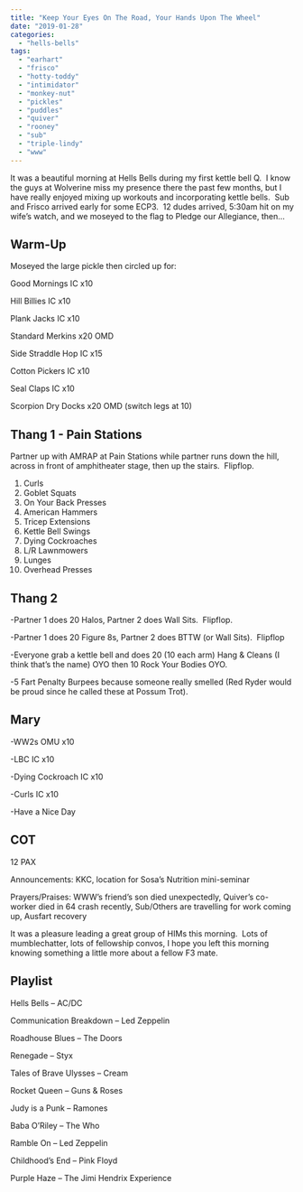 ```yaml
---
title: "Keep Your Eyes On The Road, Your Hands Upon The Wheel"
date: "2019-01-28"
categories: 
  - "hells-bells"
tags: 
  - "earhart"
  - "frisco"
  - "hotty-toddy"
  - "intimidator"
  - "monkey-nut"
  - "pickles"
  - "puddles"
  - "quiver"
  - "rooney"
  - "sub"
  - "triple-lindy"
  - "www"
---
```


It was a beautiful morning at Hells Bells during my first kettle bell Q.  I know the guys at Wolverine miss my presence there the past few months, but I have really enjoyed mixing up workouts and incorporating kettle bells.  Sub and Frisco arrived early for some ECP3.  12 dudes arrived, 5:30am hit on my wife’s watch, and we moseyed to the flag to Pledge our Allegiance, then…

## Warm-Up

Moseyed the large pickle then circled up for:

Good Mornings IC x10

Hill Billies IC x10

Plank Jacks IC x10

Standard Merkins x20 OMD

Side Straddle Hop IC x15

Cotton Pickers IC x10

Seal Claps IC x10

Scorpion Dry Docks x20 OMD (switch legs at 10)

## Thang 1 - Pain Stations

Partner up with AMRAP at Pain Stations while partner runs down the hill, across in front of amphitheater stage, then up the stairs.  Flipflop. 

1. Curls
2. Goblet Squats
3. On Your Back Presses
4. American Hammers
5. Tricep Extensions
6. Kettle Bell Swings
7. Dying Cockroaches
8. L/R Lawnmowers
9. Lunges
10. Overhead Presses

## Thang 2

\-Partner 1 does 20 Halos, Partner 2 does Wall Sits.  Flipflop.

\-Partner 1 does 20 Figure 8s, Partner 2 does BTTW (or Wall Sits).  Flipflop

\-Everyone grab a kettle bell and does 20 (10 each arm) Hang & Cleans (I think that’s the name) OYO then 10 Rock Your Bodies OYO.

\-5 Fart Penalty Burpees because someone really smelled (Red Ryder would be proud since he called these at Possum Trot).

## Mary

\-WW2s OMU x10

\-LBC IC x10

\-Dying Cockroach IC x10

\-Curls IC x10

\-Have a Nice Day

## COT

12 PAX

Announcements: KKC, location for Sosa’s Nutrition mini-seminar

Prayers/Praises: WWW’s friend’s son died unexpectedly, Quiver’s co-worker died in 64 crash recently, Sub/Others are travelling for work coming up, Ausfart recovery

It was a pleasure leading a great group of HIMs this morning.  Lots of mumblechatter, lots of fellowship convos, I hope you left this morning knowing something a little more about a fellow F3 mate.

## Playlist

Hells Bells – AC/DC

Communication Breakdown – Led Zeppelin

Roadhouse Blues – The Doors

Renegade – Styx

Tales of Brave Ulysses – Cream

Rocket Queen – Guns & Roses

Judy is a Punk – Ramones

Baba O’Riley – The Who

Ramble On – Led Zeppelin

Childhood’s End – Pink Floyd

Purple Haze – The Jimi Hendrix Experience
